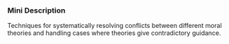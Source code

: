 ### Mini Description

Techniques for systematically resolving conflicts between different moral theories and handling cases where theories give contradictory guidance.
